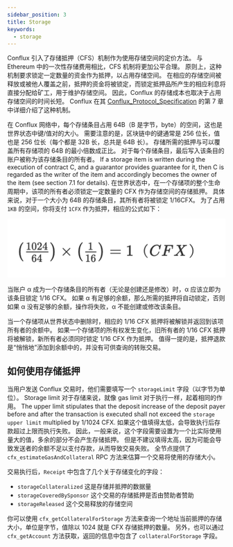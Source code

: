 ```yaml
---
sidebar_position: 3
title: Storage
keywords:
  - storage
---
```


Conflux 引入了存储抵押（CFS）机制作为使用存储空间的定价方法。 与 Ethereum 中的一次性存储费用相比，CFS 机制将更加公平合理。 原则上，这种机制要求锁定一定数量的资金作为抵押，以占用存储空间。 在相应的存储空间被释放或被他人覆盖之前，抵押的资金将被锁定，而锁定抵押品所产生的相应利息将直接分配给矿工，用于维护存储空间。 因此，Conflux 的存储成本也取决于占用存储空间的时间长短。 Conflux 在其 [Conflux_Protocol_Specification](https://confluxnetwork.org/files/Conflux_Protocol_Specification_20201020.pdf) 的第 7 章中详细介绍了这种机制。

在 Conflux 网络中，每个存储条目占用 64B（B 是字节，byte）的空间，这也是世界状态中键/值对的大小。 需要注意的是，区块链中的键通常是 256 位长，值也是 256 位长（每个都是 32B 长，总共是 64B 长）。 存储所需的抵押与可以覆盖所有存储项的 64B 的最小倍数成正比。 对于每个存储条目，最后写入该条目的账户被称为该存储条目的所有者。 If a storage item is written during the execution of contract C, and a guarantor provides guarantee for it, then C is regarded as the writer of the item and accordingly becomes the owner of the item (see section 7.1 for details). 在世界状态中，在一个存储项的整个生命周期中，该项的所有者必须锁定一定数量的 CFX 作为存储空间的存储抵押。 具体来说，对于一个大小为 64B 的存储条目，其所有者将被锁定 1/16CFX。 为了占用 `1KB` 的空间，你将支付 `1CFX` 作为抵押，相应的公式如下：


![Locale Dropdown](./img/storage-formula-635173b54f6e13ba21a689cc691d4ecd.png)


当账户 α 成为一个存储条目的所有者（无论是创建还是修改）时，α 应该立即为该条目锁定 1/16 CFX。 如果 α 有足够的余额，那么所需的抵押将自动锁定，否则如果 α 没有足够的余额，操作将失败，α 不能创建或修改该条目。

当一个存储项从世界状态中删除时，相应的 1/16 CFX 抵押将被解锁并返回到该项所有者的余额中。 如果一个存储项的所有权发生变化，旧所有者的 1/16 CFX 抵押将被解锁，新所有者必须同时锁定 1/16 CFX 作为抵押。 值得一提的是，抵押退款是“悄悄地”添加到余额中的，并没有可供查询的转账交易。

## 如何使用存储抵押

当用户发送 Conflux 交易时，他们需要填写一个 `storageLimit` 字段（以字节为单位）。 Storage limit 对于存储来说，就像 gas limit 对于执行一样，起着相同的作用。 The upper limit stipulates that the deposit increase of the deposit payer before and after the transaction is executed shall not exceed the `storage upper limit` multiplied by 1/1024 CFX. 如果这个值填得太低，会导致执行后存款超过上限而执行失败。 因此，一般来说，这个字段需要设置为一个比实际使用量大的值，多余的部分不会产生存储抵押。 但是不建议填得太高，因为可能会导致发送者的余额不足以支付存款，从而导致交易失败。 全节点提供了 `cfx_estimateGasAndCollateral` RPC 方法来估算一个交易将使用的存储大小。

交易执行后，`Receipt` 中包含了几个关于存储变化的字段：

* `storageCollateralized` 这是存储并抵押的数据量
* `storageCoveredBySponsor` 这个交易的存储抵押是否由赞助者赞助
* `storageReleased` 这个交易释放的存储空间

你可以使用 `cfx_getCollateralForStorage` 方法来查询一个地址当前抵押的存储大小，单位是字节，值除以 1024 就是 CFX 存储抵押的数量。 另外，也可以通过 `cfx_getAccount` 方法获取，返回的信息中包含了 `collateralForStorage` 字段。
